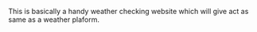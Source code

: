This is basically a handy weather checking website which will give act as same as a weather plaform.
